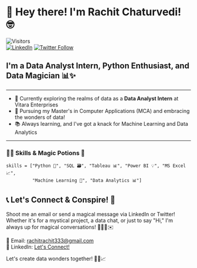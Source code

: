 # 👋 Hey there! I'm Rachit Chaturvedi! 🤓

![Visitors](https://komarev.com/ghpvc/?username=Rachit3&color=green)  
[![LinkedIn](https://img.shields.io/badge/linkedin-%230077B5.svg?style=for-the-badge&logo=linkedin&logoColor=white)](https://www.linkedin.com/in/rachit-chaturvedi-8a442420b/)
[![Twitter Follow](https://img.shields.io/twitter/follow/imrachitrachit?color=1DA1F2&logo=twitter&style=for-the-badge)](https://twitter.com/imrachitrachit)

## I'm a Data Analyst Intern, Python Enthusiast, and Data Magician 📊✨

---

* 🔭 Currently exploring the realms of data as a **Data Analyst Intern** at Vitara Enterprises
* 🌱 Pursuing my Master's in Computer Applications (MCA) and embracing the wonders of data!
* 📚 Always learning, and I've got a knack for Machine Learning and Data Analytics

---

### 🧙‍♂️ Skills & Magic Potions 🧪

```
skills = ["Python 🐍", "SQL 🗃️", "Tableau 📊", "Power BI 💡", "MS Excel 📈",
          "Machine Learning 🤖", "Data Analytics 📊"]
```


## 📞 Let's Connect & Conspire! 🔮

Shoot me an email or send a magical message via LinkedIn or Twitter! Whether it's for a mystical project, a data chat, or just to say "Hi," I'm always up for magical conversations! 🧙‍♂️🦉✉️

📧 Email: rachitrachit333@gmail.com  
🔮 LinkedIn: [Let's Connect!](https://www.linkedin.com/in/rachit-chaturvedi-8a442420b/)

Let's create data wonders together! 🌟🔮📈
